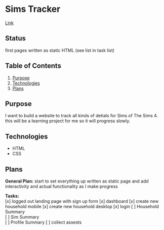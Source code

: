 # Sims Tracker

[Link](http://www.simstracker.com)

## Status

first pages written as static HTML (see list in task list)

## Table of Contents

1. [Purpose](#Purpose)
1. [Technologies](#Technologies)
1. [Plans](#Plans)

## Purpose

I want to build a website to track all kinds of detials for Sims of The Sims 4. this will be a learning project for me so it will progress slowly.

## Technologies

- HTML
- CSS

## Plans

**General Plan:** start to set everything up written as static page and add interactivity and actual functionality as I make progress

**Tasks:**  
[x] logged out landing page with sign up form
[x] dashboard
[x] create new household mobile
[x] create new household desktop
[x] login
[ ] Household Summary  
[ ] Sim Summary  
[ ] Profile Summary
[ ] collect assests

